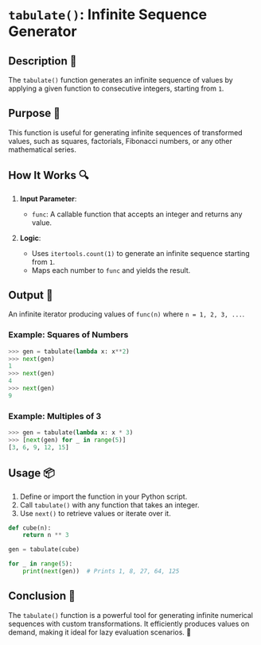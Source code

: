 # `tabulate()`: Infinite Sequence Generator

## Description 📝

The `tabulate()` function generates an infinite sequence of values by applying a given function to consecutive integers, starting from `1`.

## Purpose 🎯

This function is useful for generating infinite sequences of transformed values, such as squares, factorials, Fibonacci numbers, or any other mathematical series.

## How It Works 🔍

1. **Input Parameter**:

    - `func`: A callable function that accepts an integer and returns any value.

2. **Logic**:
    - Uses `itertools.count(1)` to generate an infinite sequence starting from `1`.
    - Maps each number to `func` and yields the result.

## Output 📜

An infinite iterator producing values of `func(n)` where `n = 1, 2, 3, ...`.

### Example: Squares of Numbers

```python
>>> gen = tabulate(lambda x: x**2)
>>> next(gen)
1
>>> next(gen)
4
>>> next(gen)
9
```

### Example: Multiples of 3

```python
>>> gen = tabulate(lambda x: x * 3)
>>> [next(gen) for _ in range(5)]
[3, 6, 9, 12, 15]
```

## Usage 📦

1. Define or import the function in your Python script.
2. Call `tabulate()` with any function that takes an integer.
3. Use `next()` to retrieve values or iterate over it.

```python
def cube(n):
    return n ** 3

gen = tabulate(cube)

for _ in range(5):
    print(next(gen))  # Prints 1, 8, 27, 64, 125
```

## Conclusion 🚀

The `tabulate()` function is a powerful tool for generating infinite numerical sequences with custom transformations.
It efficiently produces values on demand, making it ideal for lazy evaluation scenarios. 🌟
